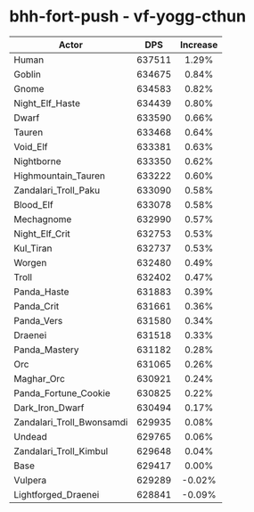 # bhh-fort-push - vf-yogg-cthun
| Actor | DPS | Increase |
|---|:---:|:---:|
|Human|637511|1.29%|
|Goblin|634675|0.84%|
|Gnome|634583|0.82%|
|Night_Elf_Haste|634439|0.80%|
|Dwarf|633590|0.66%|
|Tauren|633468|0.64%|
|Void_Elf|633381|0.63%|
|Nightborne|633350|0.62%|
|Highmountain_Tauren|633222|0.60%|
|Zandalari_Troll_Paku|633090|0.58%|
|Blood_Elf|633078|0.58%|
|Mechagnome|632990|0.57%|
|Night_Elf_Crit|632753|0.53%|
|Kul_Tiran|632737|0.53%|
|Worgen|632480|0.49%|
|Troll|632402|0.47%|
|Panda_Haste|631883|0.39%|
|Panda_Crit|631661|0.36%|
|Panda_Vers|631580|0.34%|
|Draenei|631518|0.33%|
|Panda_Mastery|631182|0.28%|
|Orc|631065|0.26%|
|Maghar_Orc|630921|0.24%|
|Panda_Fortune_Cookie|630825|0.22%|
|Dark_Iron_Dwarf|630494|0.17%|
|Zandalari_Troll_Bwonsamdi|629935|0.08%|
|Undead|629765|0.06%|
|Zandalari_Troll_Kimbul|629648|0.04%|
|Base|629417|0.00%|
|Vulpera|629289|-0.02%|
|Lightforged_Draenei|628841|-0.09%|
